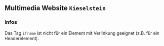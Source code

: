 ## Multimedia Website `Kieselstein`

### Infos

Das Tag `iframe` ist nicht für ein Element mit Verlinkung geeignet (z.B. für ein Headerelement).